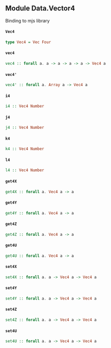 ## Module Data.Vector4

Binding to mjs library

#### `Vec4`

``` purescript
type Vec4 = Vec Four
```

#### `vec4`

``` purescript
vec4 :: forall a. a -> a -> a -> a -> Vec4 a
```

#### `vec4'`

``` purescript
vec4' :: forall a. Array a -> Vec4 a
```

#### `i4`

``` purescript
i4 :: Vec4 Number
```

#### `j4`

``` purescript
j4 :: Vec4 Number
```

#### `k4`

``` purescript
k4 :: Vec4 Number
```

#### `l4`

``` purescript
l4 :: Vec4 Number
```

#### `get4X`

``` purescript
get4X :: forall a. Vec4 a -> a
```

#### `get4Y`

``` purescript
get4Y :: forall a. Vec4 a -> a
```

#### `get4Z`

``` purescript
get4Z :: forall a. Vec4 a -> a
```

#### `get4U`

``` purescript
get4U :: forall a. Vec4 a -> a
```

#### `set4X`

``` purescript
set4X :: forall a. a -> Vec4 a -> Vec4 a
```

#### `set4Y`

``` purescript
set4Y :: forall a. a -> Vec4 a -> Vec4 a
```

#### `set4Z`

``` purescript
set4Z :: forall a. a -> Vec4 a -> Vec4 a
```

#### `set4U`

``` purescript
set4U :: forall a. a -> Vec4 a -> Vec4 a
```


